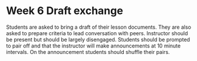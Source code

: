 # Week 6 Draft exchange

Students are asked to bring a draft of their lesson documents. They are also
asked to prepare criteria to lead conversation with peers. Instructor should
be present but should be largely disengaged. Students should be prompted to pair
off and that the instructor will make announcements at 10 minute intervals. On
the announcement students should shuffle their pairs.